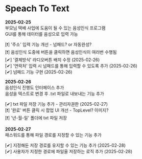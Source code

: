 # Speach To Text

**2025-02-25**  
부모님 택배 사업에 도움이 될 수 있는 음성인식 프로그램  
GUI를 통해 데이터를 음성으로 입력 가능  
 
[❗] '주소' 입력 기능 개선 - 넘패드? or 자동완성?  
[❗] 음성인식 도중에 버튼을 클릭하면 음성인식이 여러번 수행됨  
[✔] '결제방식' 라디오버튼 배치 수정 (2025-02-26)  
[✔] '연락처' 입력 시 넘패드를 통해 입력할 수 있도록 추가 (2025-02-26)  
[✔] 넘패드 기능 구현 (2025-02-26)  
  
**2025-02-26**  
음성인식 진행도 인터페이스 추가  
음성을 텍스트로 변경 후 .txt 파일로 내보내는 기능 추가  

[✔] txt 파일 저장 기능 추가 - 관리자권한 (2025-02-27)  
[❗] '완료' 버튼 클릭 시 팝업 UI 개선 - TopLevel? 이미지?  
[❗] '년-월-일' 폴더에 txt 파일 저장  

**2025-02-27**  
패스워드를 통해 파일 경로를 지정할 수 있는 기능 추가  

[✔] 지정해둔 저장 경로를 유지할 수 있는 기능 추가 (2025-02-28)  
[✔] 사용자가 지정한 경로에 파일울 저장하는 로직 추가 (2025-02-28)  